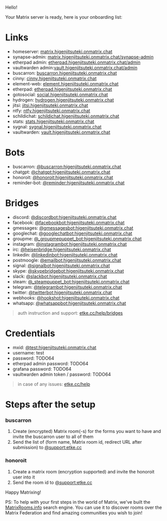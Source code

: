 Hello!

Your Matrix server is ready, here is your onboarding list:

# Links

* homeserver: [matrix.higenjitsuteki.onmatrix.chat](https://matrix.higenjitsuteki.onmatrix.chat)
* synapse-admin: [matrix.higenjitsuteki.onmatrix.chat/synapse-admin](https://matrix.higenjitsuteki.onmatrix.chat/synapse-admin)
* etherpad admin: [etherpad.higenjitsuteki.onmatrix.chat/admin](https://etherpad.higenjitsuteki.onmatrix.chat/admin)
* vaultwarden admin:[vault.higenjitsuteki.onmatrix.chat/admin](https://vault.higenjitsuteki.onmatrix.chat/admin)
* buscarron: [buscarron.higenjitsuteki.onmatrix.chat](https://buscarron.higenjitsuteki.onmatrix.chat)
* cinny: [cinny.higenjitsuteki.onmatrix.chat](https://cinny.higenjitsuteki.onmatrix.chat)
* element-web: [element.higenjitsuteki.onmatrix.chat](https://element.higenjitsuteki.onmatrix.chat)
* etherpad: [etherpad.higenjitsuteki.onmatrix.chat](https://etherpad.higenjitsuteki.onmatrix.chat)
* gotosocial: [social.higenjitsuteki.onmatrix.chat](https://social.higenjitsuteki.onmatrix.chat)
* hydrogen: [hydrogen.higenjitsuteki.onmatrix.chat](https://hydrogen.higenjitsuteki.onmatrix.chat)
* jitsi: [jitsi.higenjitsuteki.onmatrix.chat](https://jitsi.higenjitsuteki.onmatrix.chat)
* ntfy: [ntfy.higenjitsuteki.onmatrix.chat](https://ntfy.higenjitsuteki.onmatrix.chat)
* schildichat: [schildichat.higenjitsuteki.onmatrix.chat](https://schildichat.higenjitsuteki.onmatrix.chat)
* stats: [stats.higenjitsuteki.onmatrix.chat](https://stats.higenjitsuteki.onmatrix.chat)
* sygnal: [sygnal.higenjitsuteki.onmatrix.chat](https://sygnal.higenjitsuteki.onmatrix.chat)
* vaultwarden: [vault.higenjitsuteki.onmatrix.chat](https://vault.higenjitsuteki.onmatrix.chat)


# Bots

* buscarron: [@buscarron:higenjitsuteki.onmatrix.chat](https://matrix.to/#/@buscarron:higenjitsuteki.onmatrix.chat)
* chatgpt: [@chatgpt:higenjitsuteki.onmatrix.chat](https://matrix.to/#/@chatgpt:higenjitsuteki.onmatrix.chat)
* honoroit: [@honoroit:higenjitsuteki.onmatrix.chat](https://matrix.to/#/@honoroit:higenjitsuteki.onmatrix.chat)
* reminder-bot: [@reminder:higenjitsuteki.onmatrix.chat](https://matrix.to/#/@reminder:higenjitsuteki.onmatrix.chat)


# Bridges

* discord: [@discordbot:higenjitsuteki.onmatrix.chat](https://matrix.to/#/@discordbot:higenjitsuteki.onmatrix.chat)
* facebook: [@facebookbot:higenjitsuteki.onmatrix.chat](https://matrix.to/#/@facebookbot:higenjitsuteki.onmatrix.chat)
* gmessages: [@gmessagesbot:higenjitsuteki.onmatrix.chat](https://matrix.to/#/@gmessagesbot:higenjitsuteki.onmatrix.chat)
* googlechat: [@googlechatbot:higenjitsuteki.onmatrix.chat](https://matrix.to/#/@googlechatbot:higenjitsuteki.onmatrix.chat)
* groupme: [@_groupmepuppet_bot:higenjitsuteki.onmatrix.chat](https://matrix.to/#/@_groupmepuppet_bot:higenjitsuteki.onmatrix.chat)
* instagram: [@instagrambot:higenjitsuteki.onmatrix.chat](https://matrix.to/#/@instagrambot:higenjitsuteki.onmatrix.chat)
* irc: [@heisenbridge:higenjitsuteki.onmatrix.chat](https://matrix.to/#/@heisenbridge:higenjitsuteki.onmatrix.chat)
* linkedin: [@linkedinbot:higenjitsuteki.onmatrix.chat](https://matrix.to/#/@linkedinbot:higenjitsuteki.onmatrix.chat)
* postmoogle: [@emailbot:higenjitsuteki.onmatrix.chat](https://matrix.to/#/@emailbot:higenjitsuteki.onmatrix.chat)
* signal: [@signalbot:higenjitsuteki.onmatrix.chat](https://matrix.to/#/@signalbot:higenjitsuteki.onmatrix.chat)
* skype: [@skypebridgebot:higenjitsuteki.onmatrix.chat](https://matrix.to/#/@skypebridgebot:higenjitsuteki.onmatrix.chat)
* slack: [@slackbot:higenjitsuteki.onmatrix.chat](https://matrix.to/#/@slackbot:higenjitsuteki.onmatrix.chat)
* steam: [@_steampuppet_bot:higenjitsuteki.onmatrix.chat](https://matrix.to/#/@_steampuppet_bot:higenjitsuteki.onmatrix.chat)
* telegram: [@telegrambot:higenjitsuteki.onmatrix.chat](https://matrix.to/#/@telegrambot:higenjitsuteki.onmatrix.chat)
* twitter: [@twitterbot:higenjitsuteki.onmatrix.chat](https://matrix.to/#/@twitterbot:higenjitsuteki.onmatrix.chat)
* webhooks: [@hookshot:higenjitsuteki.onmatrix.chat](https://matrix.to/#/@hookshot:higenjitsuteki.onmatrix.chat)
* whatsapp: [@whatsappbot:higenjitsuteki.onmatrix.chat](https://matrix.to/#/@whatsappbot:higenjitsuteki.onmatrix.chat)


> auth instruction and support: [etke.cc/help/bridges](https://etke.cc/help/bridges)

# Credentials

* mxid: [@test:higenjitsuteki.onmatrix.chat](https://matrix.to/#/@test:higenjitsuteki.onmatrix.chat)
* username: test
* password: TODO64
* etherpad admin password: TODO64
* grafana password: TODO64
* vaultwarden admin token / password: TODO64


> in case of any issues: [etke.cc/help](https://etke.cc/help)

# Steps after the setup

### buscarron

1. Create (encrypted) Matrix room(-s) for the forms you want to have and invite the buscarron user to all of them
2. Send the list of (form name, Matrix room id, redirect URL after submission) to [@support:etke.cc](https://matrix.to/#/@support:etke.cc)

### honoroit

1. Create a matrix room (encryption supported) and invite the honoroit user into it
2. Send the room id to [@support:etke.cc](https://matrix.to/#/@support:etke.cc)

Happy Matrixing!

PS: To help with your first steps in the world of Matrix, we've built the [MatrixRooms.info](https://MatrixRooms.info) search engine. You can use it to discover rooms over the Matrix Federation and find amazing communities you wish to join!

